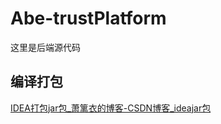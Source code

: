 # Abe-trustPlatform

这里是后端源代码



## 编译打包

[IDEA打包jar包_萧篱衣的博客-CSDN博客_ideajar包](https://blog.csdn.net/weixin_47272508/article/details/125974386)